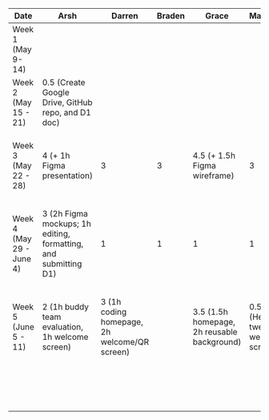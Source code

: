| Date | Arsh | Darren | Braden | Grace                                       | Maximus                           | Kenneth | Task                                                                                       |
|---|---|---|---|---------------------------------------------|-----------------------------------|---|--------------------------------------------------------------------------------------------|
| Week 1 (May 9- 14)  |   |   |   |                                             |                                   |   |                                                                                            |
| Week 2 (May 15 - 21)  | 0.5 (Create Google Drive, GitHub repo, and D1 doc) |   |   |                                             |                                   |   |                                                                                            |
| Week 3 (May 22 - 28)  | 4 (+ 1h Figma presentation)  | 3  | 3  | 4.5 (+ 1.5h Figma wireframe)                | 3                                 | 3  | First meeting, brainstorming and discussing features and work on presentation              |
| Week 4 (May 29 - June 4)  | 3 (2h Figma mockups; 1h editing, formatting, and submitting D1) | 1 | 1  | 1                                           | 1                                 | 1  | Discuss server details and how to communicate with Spotify API, complete project proposal |
| Week 5 (June 5 - 11)  | 2 (1h buddy team evaluation, 1h welcome screen)  | 3 (1h coding homepage, 2h welcome/QR screen)  |   | 3.5 (1.5h homepage, 2h reusable background) | 0.5 (Helped tweak welcome screen) |  2 (worked on welcome screen) | Complete initial version of welcome screen, complete the bulk of the buddy team evaluation                                                 |
|   |   |   |   |                                             |                                   |   |                                                                                            |
|   |   |   |   |                                             |                                   |   |                                                                                            |
|   |   |   |   |                                             |                                   |   |                                                                                            |
|   |   |   |   |                                             |                                   |   |                                                                                            |
|   |   |   |   |                                             |                                   |   |                                                                                            |
|   |   |   |   |                                             |                                   |   |                                                                                            |
|   |   |   |   |                                             |                                   |   |                                                                                            |
|   |   |   |   |                                             |                                   |   |                                                                                            |
|   |   |   |   |                                             |                                   |   |                                                                                            |
|   |   |   |   |                                             |                                   |   |                                                                                            |
|   |   |   |   |                                             |                                   |   |                                                                                            |
|   |   |   |   |                                             |                                   |   |                                                                                            |
|   |   |   |   |                                             |                                   |   |                                                                                            |
|   |   |   |   |                                             |                                   |   |                                                                                            |
